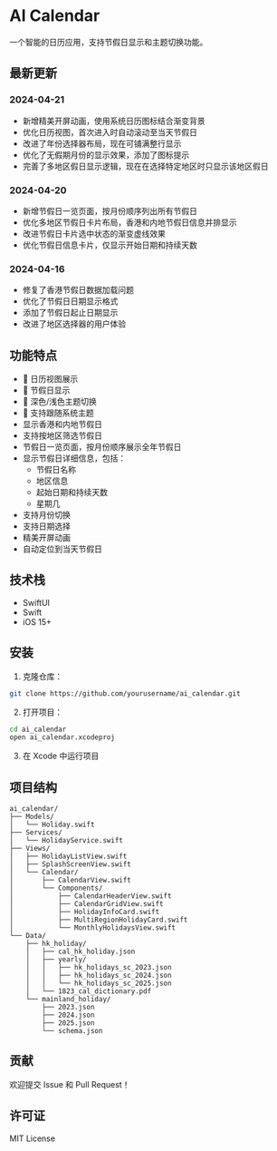 # AI Calendar

一个智能的日历应用，支持节假日显示和主题切换功能。

## 最新更新

### 2024-04-21
- 新增精美开屏动画，使用系统日历图标结合渐变背景
- 优化日历视图，首次进入时自动滚动至当天节假日
- 改进了年份选择器布局，现在可铺满整行显示
- 优化了无假期月份的显示效果，添加了图标提示
- 完善了多地区假日显示逻辑，现在在选择特定地区时只显示该地区假日

### 2024-04-20
- 新增节假日一览页面，按月份顺序列出所有节假日
- 优化多地区节假日卡片布局，香港和内地节假日信息并排显示
- 改进节假日卡片选中状态的渐变虚线效果
- 优化节假日信息卡片，仅显示开始日期和持续天数

### 2024-04-16
- 修复了香港节假日数据加载问题
- 优化了节假日日期显示格式
- 添加了节假日起止日期显示
- 改进了地区选择器的用户体验

## 功能特点

- 📅 日历视图展示
- 🎉 节假日显示
- 🌙 深色/浅色主题切换
- 📱 支持跟随系统主题
- 显示香港和内地节假日
- 支持按地区筛选节假日
- 节假日一览页面，按月份顺序展示全年节假日
- 显示节假日详细信息，包括：
  - 节假日名称
  - 地区信息
  - 起始日期和持续天数
  - 星期几
- 支持月份切换
- 支持日期选择
- 精美开屏动画
- 自动定位到当天节假日

## 技术栈

- SwiftUI
- Swift
- iOS 15+

## 安装

1. 克隆仓库：
```bash
git clone https://github.com/yourusername/ai_calendar.git
```

2. 打开项目：
```bash
cd ai_calendar
open ai_calendar.xcodeproj
```

3. 在 Xcode 中运行项目

## 项目结构

```
ai_calendar/
├── Models/
│   └── Holiday.swift
├── Services/
│   └── HolidayService.swift
├── Views/
│   ├── HolidayListView.swift
│   ├── SplashScreenView.swift
│   └── Calendar/
│       ├── CalendarView.swift
│       └── Components/
│           ├── CalendarHeaderView.swift
│           ├── CalendarGridView.swift
│           ├── HolidayInfoCard.swift
│           ├── MultiRegionHolidayCard.swift
│           └── MonthlyHolidaysView.swift
└── Data/
    ├── hk_holiday/
    │   ├── cal_hk_holiday.json
    │   ├── yearly/
    │   │   ├── hk_holidays_sc_2023.json
    │   │   ├── hk_holidays_sc_2024.json
    │   │   └── hk_holidays_sc_2025.json
    │   └── 1823_cal_dictionary.pdf
    └── mainland_holiday/
        ├── 2023.json
        ├── 2024.json
        ├── 2025.json
        └── schema.json
```

## 贡献

欢迎提交 Issue 和 Pull Request！

## 许可证

MIT License